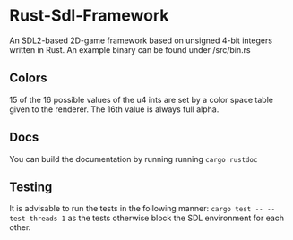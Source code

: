 # Rust-Sdl-Framework

An SDL2-based 2D-game framework based on unsigned 4-bit integers written in Rust. An example binary can be found under /src/bin.rs

## Colors

15 of the 16 possible values of the u4 ints are set by a color space table given to the renderer. The 16th value is always full alpha.

## Docs

You can build the documentation by running running `cargo rustdoc`

## Testing 

It is advisable to run the tests in the following manner: `cargo test -- --test-threads 1` as the tests otherwise block the SDL environment for each other.
